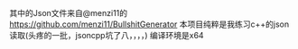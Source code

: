 其中的Json文件来自@menzi11的
https://github.com/menzi11/BullshitGenerator
本项目纯粹是我练习c++的json读取(头疼的一批，jsoncpp坑了八，，，，)
编译环境是x64
